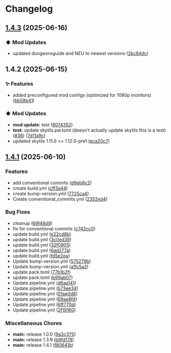 # Changelog

## [1.4.3](https://github.com/mrkeww/all-skyblock/compare/v1.4.2...v1.4.3) (2025-06-16)


### ⬆️ Mod Updates

* updated dungeonsguide and NEU to newest versions ([2bc84dc](https://github.com/mrkeww/all-skyblock/commit/2bc84dc9fdad4ff9fd0885690c69c6c165d4f8a1))

## 1.4.2 (2025-06-15)


### ✨ Features

* added preconfigured mod configs (optimized for 1080p monitors) ([bb59b41](https://github.com/mrkeww/all-skyblock/commit/bb59b410a7bacacecb6dd335cf1d90949de7b8af))


### ⬆️ Mod Updates

* **mod update:** test ([6074352](https://github.com/mrkeww/all-skyblock/commit/607435241afb4119ed58226817165c76ca48b2fc))
* **test:** update skytils.pw.toml (doesn't actually update skytils this is a test) ([#38](https://github.com/mrkeww/all-skyblock/issues/38)) ([7d11a9c](https://github.com/mrkeww/all-skyblock/commit/7d11a9c53defa98a2cde17ac234156b06e9949ea))
* updated skytils 1.11.0 &gt;&gt; 1.12.0-pre1 ([eca20c7](https://github.com/mrkeww/all-skyblock/commit/eca20c71d8efd75d2811c96c8e29a71b430ed150))

## [1.4.1](https://github.com/mrkeww/all-skyblock/compare/v1.3.8...v1.4.1) (2025-06-10)


### Features

* add conventional commits ([d6eb8c2](https://github.com/mrkeww/all-skyblock/commit/d6eb8c26a2e5d37f168939db99dd693ccb2ae04c))
* create build.yml ([cff3a44](https://github.com/mrkeww/all-skyblock/commit/cff3a44af8dcf94df4af59fe3b79940d7cb31537))
* create bump-version.yml ([7725ca4](https://github.com/mrkeww/all-skyblock/commit/7725ca4e6492ba6f17df224f97cc9c21b95c5456))
* Create conventional_commits.yml ([2352ed4](https://github.com/mrkeww/all-skyblock/commit/2352ed471e6558067bafecc21224db9ffd681959))


### Bug Fixes

* cleanup ([68f48d9](https://github.com/mrkeww/all-skyblock/commit/68f48d9d9afb0ced84561a4ee0a0e80e7c4c6651))
* fix for conventional commits ([c742cc0](https://github.com/mrkeww/all-skyblock/commit/c742cc052ef73fec4f43eb02d2a5a78f7cf65021))
* update build.yml ([e22cd8b](https://github.com/mrkeww/all-skyblock/commit/e22cd8b029c58922d8bb26ebaa0967c6b7e9d1fd))
* update build.yml ([3c0ed39](https://github.com/mrkeww/all-skyblock/commit/3c0ed39cd231f6325d0ceca529299de340ed75f5))
* update build.yml ([32f0905](https://github.com/mrkeww/all-skyblock/commit/32f0905259eb3c9dd4ab73bcffef53edd7c0467e))
* update build.yml ([6ad277a](https://github.com/mrkeww/all-skyblock/commit/6ad277a930b6855bfb8d000fdfcd6034943fad0b))
* update build.yml ([fd5e2ea](https://github.com/mrkeww/all-skyblock/commit/fd5e2eab52bb14c00229a76b3cfeec6ad265cf72))
* Update bump-version.yml ([575279b](https://github.com/mrkeww/all-skyblock/commit/575279b0d27bdf974fcd804438ef84c567727337))
* Update bump-version.yml ([a1fc5a2](https://github.com/mrkeww/all-skyblock/commit/a1fc5a2f2c7450db793521723b359f7cb5ab384d))
* update pack.toml ([77b1b2f](https://github.com/mrkeww/all-skyblock/commit/77b1b2fded398fab678ff56777a7451c2bdaa71e))
* update pack.toml ([b99ab07](https://github.com/mrkeww/all-skyblock/commit/b99ab07a962e4a461f529c6dd1e02f7d69ce9fe4))
* Update pipeline.yml ([d6aa141](https://github.com/mrkeww/all-skyblock/commit/d6aa141a5f4803c34d4b801eba41e953bd4e0a5a))
* Update pipeline.yml ([b73ee34](https://github.com/mrkeww/all-skyblock/commit/b73ee34d111a7af409cb51c322d72f4d2ba365c4))
* Update pipeline.yml ([01ae0d8](https://github.com/mrkeww/all-skyblock/commit/01ae0d8a3681372eedc2897479b256d994a180f0))
* Update pipeline.yml ([69ae8f4](https://github.com/mrkeww/all-skyblock/commit/69ae8f4ac1ca91f736a7685c81a3b9c2dae1aa7c))
* Update pipeline.yml ([6ff770d](https://github.com/mrkeww/all-skyblock/commit/6ff770defbbbc75558c73b77709f28ed4e52ff96))
* Update pipeline.yml ([2f19160](https://github.com/mrkeww/all-skyblock/commit/2f191602c2dbb58521e13cf12d57fa90102c2d6e))


### Miscellaneous Chores

* **main:** release 1.0.0 ([9a3c375](https://github.com/mrkeww/all-skyblock/commit/9a3c3754ffde100aa23c9d7ca5741b826f71f337))
* **main:** release 1.3.9 ([b9fd178](https://github.com/mrkeww/all-skyblock/commit/b9fd1787ab2c6d350776f13a686dac4b4fcfe98f))
* **main:** release 1.4.1 ([f80641b](https://github.com/mrkeww/all-skyblock/commit/f80641b139a966e124456c033d0b345354f720b5))
